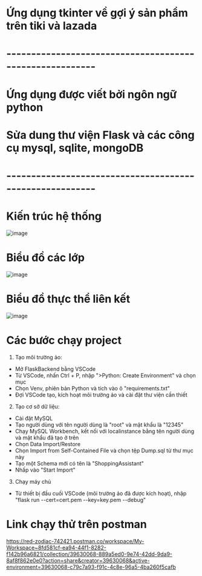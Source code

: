 # Ứng dụng tkinter về gợi ý sản phẩm trên tiki và lazada
# --------------------------------------------------------
# Ứng dụng được viết bởi ngôn ngữ python
# Sửa dung thư viện Flask và các công cụ mysql, sqlite, mongoDB
# --------------------------------------------------------
# Kiến trúc hệ thống
![image](https://github.com/user-attachments/assets/4484f069-c489-4b20-a1ee-cc2f2dc02c88)

# Biểu đồ các lớp
![image](https://github.com/user-attachments/assets/5c853c3b-baf2-43cc-8fb3-d8de6acbc00c)

# Biểu đồ thực thể liên kết
![image](https://github.com/user-attachments/assets/06a967e3-1df6-482f-9b96-f1604bf285b3)


# Các bước chạy project
1. Tạo môi trường ảo:
- Mở FlaskBackend bằng VSCode
- Từ VSCode, nhấn Ctrl + P, nhập ">Python: Create Environment" và chọn mục
- Chọn Venv, phiên bản Python và tích vào ô "requirements.txt"
- Đợi VSCode tạo, kích hoạt môi trường ảo và cài đặt thư viện cần thiết
2. Tạo cơ sở dữ liệu:
- Cài đặt MySQL
- Tạo người dùng với tên người dùng là "root" và mật khẩu là "12345"
- Chạy MySQL Workbench, kết nối với localinstance bằng tên người dùng và mật khẩu đã tạo ở trên
- Chọn Data Import/Restore
- Chọn Import from Self-Contained File và chọn tệp Dump.sql từ thư mục này
- Tạo một Schema mới có tên là "ShoppingAssistant"
- Nhấp vào "Start Import"
3. Chạy máy chủ
- Từ thiết bị đầu cuối VSCode (môi trường ảo đã được kích hoạt), nhập "flask run --cert=cert.pem --key=key.pem --debug"

# Link chạy thử trên postman
https://red-zodiac-742421.postman.co/workspace/My-Workspace~8fd581cf-ea94-44f1-8282-f142b96a6821/collection/39630068-889a5ed0-9e74-42dd-9da9-8af8f862e0e0?action=share&creator=39630068&active-environment=39630068-c79c7a93-f91c-4c8e-96a5-4ba260f5cafb
